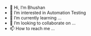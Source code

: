 - 👋 Hi, I’m Bhushan
- 👀 I’m interested in Automation Testing
- 🌱 I’m currently learning ...
- 💞️ I’m looking to collaborate on ...
- 📫 How to reach me ...

<!---
Github-Bhushan/Github-Bhushan is a ✨ special ✨ repository because its `README.md` (this file) appears on your GitHub profile.
You can click the Preview link to take a look at your changes.
--->
